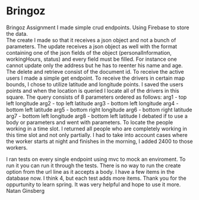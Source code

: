 # Bringoz
Bringoz Assignment
I made simple crud endpoints. Using Firebase to store the data.  
The create I made so that it receives a json object and not a bunch of parameters. 
The update receives a json object as well with the format containing one of the json fields of the object (personalInformation, workingHours, status) and every field 
must be filled. For instance one cannot update only the address but he has to reenter his name and age.
The delete and retrieve consist of the document id. 
To receive the active users I made a simple get endpoint.
To receive the drivers in certain map bounds, I chose to utilize latitude and longitude points. I saved the users points and when the location is queried I 
locate all of the drivers in this square. The query consists of 8 parameters ordered as follows:
arg1 - top left longitude
arg2 - top left latitude
arg3 - bottom left longitude
arg4 - bottom left latitude
arg5 - bottom right longitude
arg6 - bottom right latitude
arg7 - bottom  left longitude
arg8 - bottom  left latitude
I debated if to use a body or parameters and went with parameters.
To locate the people working in a time slot. I returned all people who are completely working in this time slot and not only partially. I had to take into account 
cases where the worker starts at night and finishes in the morning, I added 2400 to those workers.

I ran tests on every single endpoint using mvc to mock an enviroment. 
To run it you can run it through the tests. There is no way to run the create option from the url line as it accepts a body.
I have a few items in the database now. I think 4, but each test adds more items. 
Thank you for the oppurtunity to learn spring. It was very helpful and hope to use it more.
Natan Ginsberg


